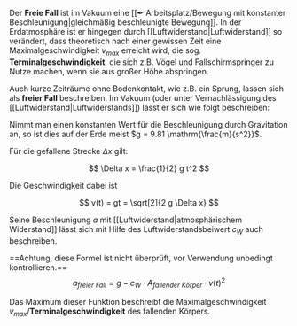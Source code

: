 Der **Freie Fall** ist im Vakuum eine [[✒ Arbeitsplatz/Bewegung mit konstanter Beschleunigung|gleichmäßig beschleunigte Bewegung]]. In der Erdatmosphäre ist er hingegen durch [[Luftwiderstand|Luftwiderstand]] so verändert, dass theoretisch nach einer gewissen Zeit eine Maximalgeschwindigkeit $v_{max}$ erreicht wird, die sog. **Terminalgeschwindigkeit**, die sich z.B. Vögel und Fallschirmspringer zu Nutze machen, wenn sie aus großer Höhe abspringen.

Auch kurze Zeiträume ohne Bodenkontakt, wie z.B. ein Sprung, lassen sich als **freier Fall**
 beschreiben.
Im Vakuum (oder unter Vernachlässigung des [[Luftwiderstand|Luftwiderstands]]) lässt er sich wie folgt beschreiben:

Nimmt man einen konstanten Wert für die Beschleunigung durch Gravitation an, so ist dies auf der Erde meist $g = 9.81 \mathrm{\frac{m}{s^2}}$.

Für die gefallene Strecke $\Delta x$ gilt:

$$
\Delta x = \frac{1}{2} g t^2
$$

Die Geschwindigkeit dabei ist

$$
v(t) = gt = \sqrt[2]{2 g \Delta x}
$$

Seine Beschleunigung $a$ mit [[Luftwiderstand|atmosphärischem Widerstand]] lässt sich mit Hilfe des Luftwiderstandsbeiwert $c_W$ auch beschreiben.

==Achtung, diese Formel ist nicht überprüft, vor Verwendung unbedingt kontrollieren.==
$$
a_{freier~Fall} = g - c_W \cdot A_{fallender~Körper} \cdot v(t)^2
$$

Das Maximum dieser Funktion beschreibt die Maximalgeschwindigkeit $v_{max}$/**Terminalgeschwindigkeit** des fallenden Körpers.